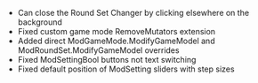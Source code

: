 - Can close the Round Set Changer by clicking elsewhere on the background
- Fixed custom game mode RemoveMutators extension
- Added direct ModGameMode.ModifyGameModel and ModRoundSet.ModifyGameModel overrides
- Fixed ModSettingBool buttons not text switching
- Fixed default position of ModSetting sliders with step sizes